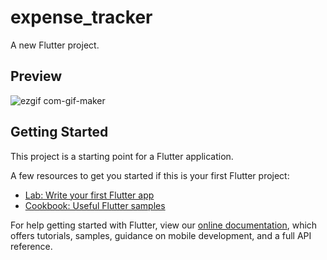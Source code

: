 # expense_tracker

A new Flutter project.


## Preview
![ezgif com-gif-maker](https://user-images.githubusercontent.com/74786973/153727285-87dcf9a3-2285-4257-95d7-cf79c4fbcc2c.gif)

## Getting Started

This project is a starting point for a Flutter application.

A few resources to get you started if this is your first Flutter project:

- [Lab: Write your first Flutter app](https://flutter.dev/docs/get-started/codelab)
- [Cookbook: Useful Flutter samples](https://flutter.dev/docs/cookbook)

For help getting started with Flutter, view our
[online documentation](https://flutter.dev/docs), which offers tutorials,
samples, guidance on mobile development, and a full API reference.
